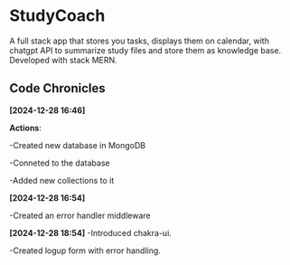 # StudyCoach

A full stack app that stores you tasks, displays them on calendar, with chatgpt API to summarize study files and store them as knowledge base. Developed with stack MERN.

## Code Chronicles

**[2024-12-28 16:46]**

**Actions**:

-Created new database in MongoDB

-Conneted to the database

-Added new collections to it

**[2024-12-28 16:54]**

-Created an error handler middleware

**[2024-12-28 18:54]**
-Introduced chakra-ui.

-Created logup form with error handling.

